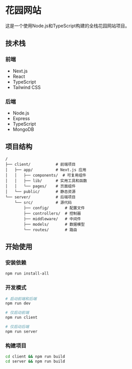 # 花园网站

这是一个使用Node.js和TypeScript构建的全栈花园网站项目。

## 技术栈

### 前端
- Next.js
- React
- TypeScript
- Tailwind CSS

### 后端
- Node.js
- Express
- TypeScript
- MongoDB

## 项目结构

```
/
├── client/           # 前端项目
│   ├── app/          # Next.js 应用
│   │   ├── components/  # 可复用组件
│   │   ├── lib/      # 实用工具和函数
│   │   └── pages/    # 页面组件
│   └── public/       # 静态资源
└── server/           # 后端项目
    └── src/          # 源代码
        ├── config/       # 配置文件
        ├── controllers/  # 控制器
        ├── middleware/   # 中间件
        ├── models/       # 数据模型
        └── routes/       # 路由
```

## 开始使用

### 安装依赖

```bash
npm run install-all
```

### 开发模式

```bash
# 启动前端和后端
npm run dev

# 仅启动前端
npm run client

# 仅启动后端
npm run server
```

### 构建项目

```bash
cd client && npm run build
cd server && npm run build
``` 